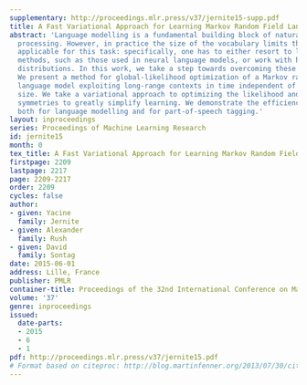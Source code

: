 ```yaml
---
supplementary: http://proceedings.mlr.press/v37/jernite15-supp.pdf
title: A Fast Variational Approach for Learning Markov Random Field Language Models
abstract: 'Language modelling is a fundamental building block of natural language
  processing. However, in practice the size of the vocabulary limits the distributions
  applicable for this task: specifically, one has to either resort to local optimization
  methods, such as those used in neural language models, or work with heavily constrained
  distributions. In this work, we take a step towards overcoming these difficulties.
  We present a method for global-likelihood optimization of a Markov random field
  language model exploiting long-range contexts in time independent of the corpus
  size. We take a variational approach to optimizing the likelihood and exploit underlying
  symmetries to greatly simplify learning. We demonstrate the efficiency of this method
  both for language modelling and for part-of-speech tagging.'
layout: inproceedings
series: Proceedings of Machine Learning Research
id: jernite15
month: 0
tex_title: A Fast Variational Approach for Learning Markov Random Field Language Models
firstpage: 2209
lastpage: 2217
page: 2209-2217
order: 2209
cycles: false
author:
- given: Yacine
  family: Jernite
- given: Alexander
  family: Rush
- given: David
  family: Sontag
date: 2015-06-01
address: Lille, France
publisher: PMLR
container-title: Proceedings of the 32nd International Conference on Machine Learning
volume: '37'
genre: inproceedings
issued:
  date-parts:
  - 2015
  - 6
  - 1
pdf: http://proceedings.mlr.press/v37/jernite15.pdf
# Format based on citeproc: http://blog.martinfenner.org/2013/07/30/citeproc-yaml-for-bibliographies/
---
```

